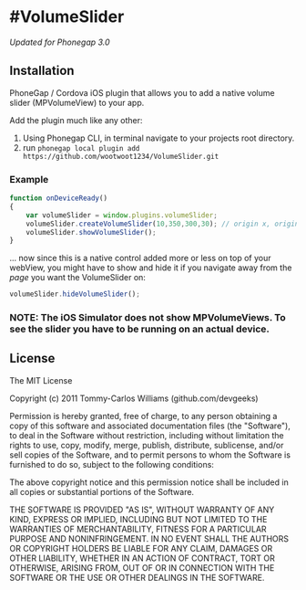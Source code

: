 #VolumeSlider
============

*Updated for Phonegap 3.0*

Installation
------------

PhoneGap / Cordova iOS plugin that allows you to add a native volume slider (MPVolumeView) to your app.

Add the plugin much like any other:

1. Using Phonegap CLI, in terminal navigate to your projects root directory.
2. run `phonegap local plugin add https://github.com/wootwoot1234/VolumeSlider.git`

### Example
```javascript
function onDeviceReady()
{
	var volumeSlider = window.plugins.volumeSlider;
	volumeSlider.createVolumeSlider(10,350,300,30); // origin x, origin y, width, height
	volumeSlider.showVolumeSlider();
}
```

... now since this is a native control added more or less on top of your webView, you might have to show and hide it if you navigate away from the _page_ you want the VolumeSlider on:

```javascript
volumeSlider.hideVolumeSlider();
```

### NOTE: The iOS Simulator does not show MPVolumeViews. To see the slider you have to be running on an actual device.

## License

The MIT License

Copyright (c) 2011 Tommy-Carlos Williams (github.com/devgeeks)

Permission is hereby granted, free of charge, to any person obtaining a copy of this software and associated documentation files (the "Software"), to deal in the Software without restriction, including without limitation the rights to use, copy, modify, merge, publish, distribute, sublicense, and/or sell copies of the Software, and to permit persons to whom the Software is furnished to do so, subject to the following conditions:

The above copyright notice and this permission notice shall be included in all copies or substantial portions of the Software.

THE SOFTWARE IS PROVIDED "AS IS", WITHOUT WARRANTY OF ANY KIND, EXPRESS OR IMPLIED, INCLUDING BUT NOT LIMITED TO THE WARRANTIES OF MERCHANTABILITY, FITNESS FOR A PARTICULAR PURPOSE AND NONINFRINGEMENT. IN NO EVENT SHALL THE AUTHORS OR COPYRIGHT HOLDERS BE LIABLE FOR ANY CLAIM, DAMAGES OR OTHER LIABILITY, WHETHER IN AN ACTION OF CONTRACT, TORT OR OTHERWISE, ARISING FROM, OUT OF OR IN CONNECTION WITH THE SOFTWARE OR THE USE OR OTHER DEALINGS IN THE SOFTWARE.
